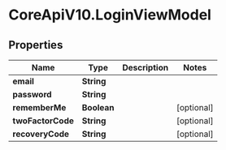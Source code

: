 # CoreApiV10.LoginViewModel

## Properties
Name | Type | Description | Notes
------------ | ------------- | ------------- | -------------
**email** | **String** |  | 
**password** | **String** |  | 
**rememberMe** | **Boolean** |  | [optional] 
**twoFactorCode** | **String** |  | [optional] 
**recoveryCode** | **String** |  | [optional] 


